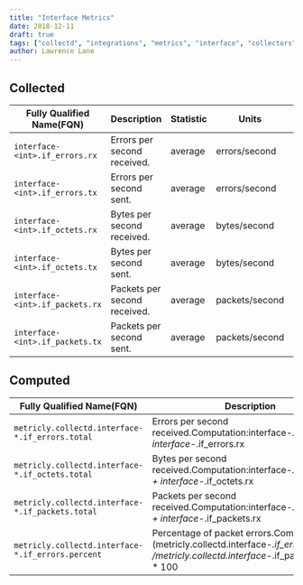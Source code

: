 ```yaml
---
title: "Interface Metrics"
date: 2018-12-11
draft: true
tags: ["collectd", "integrations", "metrics", "interface", "collectors" ]
author: Lawrence Lane
---
```


## Collected
| Fully Qualified Name(FQN)     | Description                  | Statistic | Units          | Min | Max  | Sparse Data Strategy(SDS) | BASE | CORR | UTIL |
|-------------------------------|------------------------------|-----------|----------------|-----|------|---------------------------|------|------|------|
| `interface-<int>.if_errors.rx`  | Errors per second received.  | average   | errors/second  | 0   | none | none                      | yes  | no   | no   |
| `interface-<int>.if_errors.tx`  | Errors per second sent.      | average   | errors/second  | 0   | none | none                      | yes  | no   | no   |
| `interface-<int>.if_octets.rx`  | Bytes per second received.   | average   | bytes/second   | 0   | none | none                      | yes  | no   | no   |
| `interface-<int>.if_octets.tx`  | Bytes per second sent.       | average   | bytes/second   | 0   | none | none                      | yes  | no   | no   |
| `interface-<int>.if_packets.rx` | Packets per second received. | average   | packets/second | 0   | none | none                      | yes  | no   | no   |
| `interface-<int>.if_packets.tx` | Packets per second sent.     | average   | packets/second | 0   | none | none                      | yes  | no   | no   |

## Computed

| Fully Qualified Name(FQN)                       | Description                                                                                                                                   | Statistic | Units          | Min | Max  | BASE | CORR | UTIL |
|-------------------------------------------------|-----------------------------------------------------------------------------------------------------------------------------------------------|-----------|----------------|-----|------|------|------|------|
| `metricly.collectd.interface-*.if_errors.total`   | Errors per second received.Computation:interface-*.if_errors.tx + interface-*.if_errors.rx                                                    | average   | errors/second  | 0   | none | yes  | no   | no   |
| `metricly.collectd.interface-*.if_octets.total`   | Bytes per second received.Computation:interface-*.if_octets.tx + interface-*.if_octets.rx                                                     | average   | bytes/second   | 0   | none | yes  | no   | no   |
| `metricly.collectd.interface-*.if_packets.total`  | Packets per second received.Computation:interface-*.if_packets.tx + interface-*.if_packets.rx                                                 | average   | packets/second | 0   | none | yes  | yes  | no   |
| `metricly.collectd.interface-*.if_errors.percent` | Percentage of packet errors.Computation:(metricly.collectd.interface-*.if_errors.total /metricly.collectd.interface-*.if_packets.total) * 100 | average   | percent        | 0   | 100  | yes  | yes  | no   |
